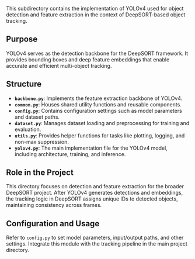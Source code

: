 This subdirectory contains the implementation of YOLOv4 used for object detection and feature extraction in the context of DeepSORT-based object tracking.

## Purpose

YOLOv4 serves as the detection backbone for the DeepSORT framework. It provides bounding boxes and deep feature embeddings that enable accurate and efficient multi-object tracking.

## Structure

- **`backbone.py`**: Implements the feature extraction backbone of YOLOv4.
- **`common.py`**: Houses shared utility functions and reusable components.
- **`config.py`**: Contains configuration settings such as model parameters and dataset paths.
- **`dataset.py`**: Manages dataset loading and preprocessing for training and evaluation.
- **`utils.py`**: Provides helper functions for tasks like plotting, logging, and non-max suppression.
- **`yolov4.py`**: The main implementation file for the YOLOv4 model, including architecture, training, and inference.

## Role in the Project

This directory focuses on detection and feature extraction for the broader DeepSORT project. After YOLOv4 generates detections and embeddings, the tracking logic in DeepSORT assigns unique IDs to detected objects, maintaining consistency across frames.

## Configuration and Usage

Refer to `config.py` to set model parameters, input/output paths, and other settings. Integrate this module with the tracking pipeline in the main project directory.
